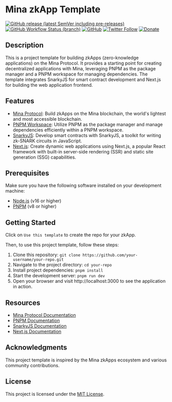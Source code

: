 # Mina zkApp Template

[![GitHub release (latest SemVer including pre-releases)](https://img.shields.io/github/v/release/minazone/mina-zkapp-template?include_prereleases)](https://github.com/minazone/mina-zkapp-template/releases)
[![GitHub Workflow Status (branch)](https://img.shields.io/github/actions/workflow/status/minazone/mina-zkapp-template/build.yml)](https://github.com/minazone/mina-zkapp-template/actions/workflows/build.yml)
[![GitHub](https://img.shields.io/github/license/minazone/mina-zkapp-template)](https://github.com/minazone/mina-zkapp-template/blob/master/LICENSE)
[![Twitter Follow](https://img.shields.io/badge/follow-%40nekofar-1DA1F2?logo=twitter&style=flat)](https://twitter.com/nekofar)
[![Donate](https://img.shields.io/badge/donate-nekofar.crypto-a2b9bc?logo=ko-fi&logoColor=white)](https://ud.me/nekofar.crypto)

## Description

This is a project template for building zkApps (zero-knowledge applications) on the Mina Protocol. It provides a starting point for creating decentralized applications with Mina, 
leveraging PNPM as the package manager and a PNPM workspace for managing dependencies. The template integrates SnarkyJS for smart contract development and Next.js for building the web application frontend.

## Features
- [Mina Protocol](https://minaprotocol.com/): Build zkApps on the Mina blockchain, the world's lightest and most accessible blockchain.
- [PNPM Workspace](https://pnpm.io/workspaces): Utilize PNPM as the package manager and manage dependencies efficiently within a PNPM workspace.
- [SnarkyJS](https://www.npmjs.com/package/snarkyjs): Develop smart contracts with SnarkyJS, a toolkit for writing zk-SNARK circuits in JavaScript.
- [Next.js](https://nextjs.org/): Create dynamic web applications using Next.js, a popular React framework with built-in server-side rendering (SSR) and static site generation (SSG) capabilities.

## Prerequisites

Make sure you have the following software installed on your development machine:

* [Node.js](https://nodejs.org/) (v16 or higher)
* [PNPM](https://www.npmjs.com/package/pnpm) (v8 or higher)

## Getting Started

Click on `Use this template` to create the repo for your zkApp.

Then, to use this project template, follow these steps:

1. Clone this repository: `git clone https://github.com/your-username/your-repo.git`
2. Navigate to the project directory: `cd your-repo`
3. Install project dependencies: `pnpm install`
4. Start the development server: `pnpm run dev`
5. Open your browser and visit http://localhost:3000 to see the application in action.

## Resources

* [Mina Protocol Documentation](https://docs.minaprotocol.com/)
* [PNPM Documentation](https://pnpm.io/motivation)
* [SnarkyJS Documentation](https://docs.minaprotocol.com/zkapps/snarkyjs-reference)
* [Next.js Documentation](https://nextjs.org/docs)

## Acknowledgments

This project template is inspired by the Mina zkApps ecosystem and various community contributions.

## License

This project is licensed under the [MIT License](LICENSE).

